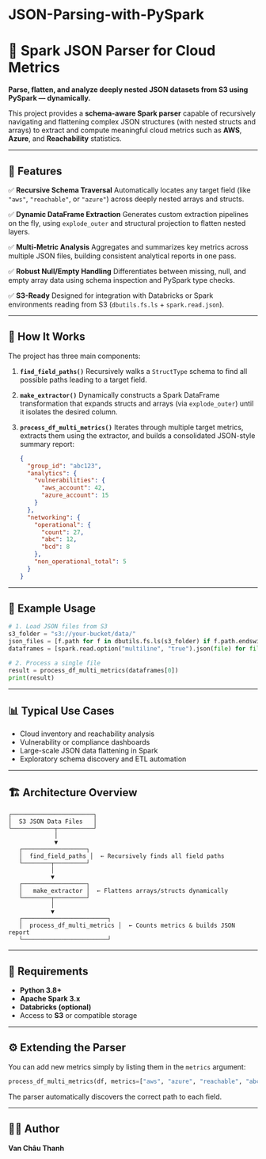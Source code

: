 # JSON-Parsing-with-PySpark

# 🧩 Spark JSON Parser for Cloud Metrics

**Parse, flatten, and analyze deeply nested JSON datasets from S3 using PySpark — dynamically.**

This project provides a **schema-aware Spark parser** capable of recursively navigating and flattening complex JSON structures (with nested structs and arrays) to extract and compute meaningful cloud metrics such as **AWS**, **Azure**, and **Reachability** statistics.

---

## 🚀 Features

✅ **Recursive Schema Traversal**
Automatically locates any target field (like `"aws"`, `"reachable"`, or `"azure"`) across deeply nested arrays and structs.

✅ **Dynamic DataFrame Extraction**
Generates custom extraction pipelines on the fly, using `explode_outer` and structural projection to flatten nested layers.

✅ **Multi-Metric Analysis**
Aggregates and summarizes key metrics across multiple JSON files, building consistent analytical reports in one pass.

✅ **Robust Null/Empty Handling**
Differentiates between missing, null, and empty array data using schema inspection and PySpark type checks.

✅ **S3-Ready**
Designed for integration with Databricks or Spark environments reading from S3 (`dbutils.fs.ls` + `spark.read.json`).

---

## 🧠 How It Works

The project has three main components:

1. **`find_field_paths()`**
   Recursively walks a `StructType` schema to find all possible paths leading to a target field.

2. **`make_extractor()`**
   Dynamically constructs a Spark DataFrame transformation that expands structs and arrays (via `explode_outer`) until it isolates the desired column.

3. **`process_df_multi_metrics()`**
   Iterates through multiple target metrics, extracts them using the extractor, and builds a consolidated JSON-style summary report:

   ```json
   {
     "group_id": "abc123",
     "analytics": {
       "vulnerabilities": {
         "aws_account": 42,
         "azure_account": 15
       }
     },
     "networking": {
       "operational": {
         "count": 27,
         "abc": 12,
         "bcd": 8
       },
       "non_operational_total": 5
     }
   }
   ```

---

## 🧩 Example Usage

```python
# 1. Load JSON files from S3
s3_folder = "s3://your-bucket/data/"
json_files = [f.path for f in dbutils.fs.ls(s3_folder) if f.path.endswith('.json')]
dataframes = [spark.read.option("multiline", "true").json(file) for file in json_files]

# 2. Process a single file
result = process_df_multi_metrics(dataframes[0])
print(result)
```

---

## 📊 Typical Use Cases

* Cloud inventory and reachability analysis
* Vulnerability or compliance dashboards
* Large-scale JSON data flattening in Spark
* Exploratory schema discovery and ETL automation

---

## 🏗️ Architecture Overview

```text
┌───────────────────────┐
│  S3 JSON Data Files   │
└────────────┬──────────┘
             │
             ▼
   ┌──────────────────┐
   │  find_field_paths │  ← Recursively finds all field paths
   └────────┬─────────┘
            │
            ▼
   ┌──────────────────┐
   │   make_extractor │  ← Flattens arrays/structs dynamically
   └────────┬─────────┘
            │
            ▼
   ┌────────────────────────┐
   │  process_df_multi_metrics │  ← Counts metrics & builds JSON report
   └────────────────────────┘
```

---

## 🧰 Requirements

* **Python 3.8+**
* **Apache Spark 3.x**
* **Databricks (optional)**
* Access to **S3** or compatible storage

---

## ⚙️ Extending the Parser

You can add new metrics simply by listing them in the `metrics` argument:

```python
process_df_multi_metrics(df, metrics=["aws", "azure", "reachable", "abc", "bcd", "gcp"])
```

The parser automatically discovers the correct path to each field.

---

## 👨‍💻 Author

**Van Châu Thanh**
